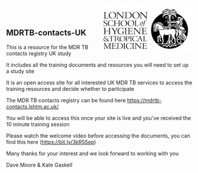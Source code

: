 <img align="right" src="img/lshtm_logo.jpeg">
<br /><br />

## MDRTB-contacts-UK


This is a resource for the MDR TB contacts registry UK study

It includes all the training documents and resources you will need to set up a study site

It is an open access site for all interested UK MDR TB services to access the training resources and decide whether to participate

The MDR TB contacts registry can be found here https://mdrtb-contacts.lshtm.ac.uk/

You will be able to access this once your site is live and you've received the 10 minute training session

Please watch the welcome video before accessing the documents, you can find this here (https://bit.ly/3kR55ep)

Many thanks for your interest and we look forward to working with you

Dave Moore & Kate Gaskell
